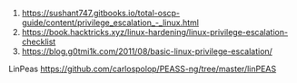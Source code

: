 1) https://sushant747.gitbooks.io/total-oscp-guide/content/privilege_escalation_-_linux.html
2) https://book.hacktricks.xyz/linux-hardening/linux-privilege-escalation-checklist
3) https://blog.g0tmi1k.com/2011/08/basic-linux-privilege-escalation/


LinPeas
https://github.com/carlospolop/PEASS-ng/tree/master/linPEAS